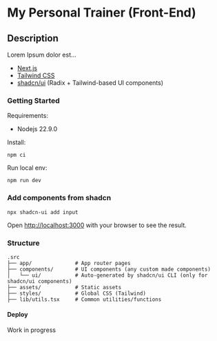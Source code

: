 # My Personal Trainer (Front-End)

## Description

Lorem Ipsum dolor est...


- [Next.js](https://nextjs.org/)
- [Tailwind CSS](https://tailwindcss.com/)
- [shadcn/ui](https://ui.shadcn.com/) (Radix + Tailwind-based UI components)

### Getting Started

Requirements:
- Nodejs 22.9.0

Install:

```
npm ci
```
Run local env:
```
npm run dev
```

### Add components from shadcn

```
npx shadcn-ui add input
```


Open [http://localhost:3000](http://localhost:3000) with your browser to see the result.

### Structure

```
.src
├── app/              # App router pages
├── components/       # UI components (any custom made components)
│   └── ui/           # Auto-generated by shadcn/ui CLI (only for shadcn/ui components)
├── assets/           # Static assets
├── styles/           # Global CSS (Tailwind)
├── lib/utils.tsx     # Common utilities/functions
```



#### Deploy

Work in progress

